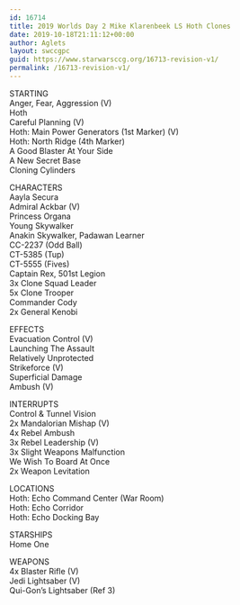 ```yaml
---
id: 16714
title: 2019 Worlds Day 2 Mike Klarenbeek LS Hoth Clones
date: 2019-10-18T21:11:12+00:00
author: Aglets
layout: swccgpc
guid: https://www.starwarsccg.org/16713-revision-v1/
permalink: /16713-revision-v1/
---
```

STARTING  
Anger, Fear, Aggression (V)  
Hoth  
Careful Planning (V)  
Hoth: Main Power Generators (1st Marker) (V)  
Hoth: North Ridge (4th Marker)  
A Good Blaster At Your Side  
A New Secret Base  
Cloning Cylinders

CHARACTERS  
Aayla Secura  
Admiral Ackbar (V)  
Princess Organa  
Young Skywalker  
Anakin Skywalker, Padawan Learner  
CC-2237 (Odd Ball)  
CT-5385 (Tup)  
CT-5555 (Fives)  
Captain Rex, 501st Legion  
3x Clone Squad Leader  
5x Clone Trooper  
Commander Cody  
2x General Kenobi

EFFECTS  
Evacuation Control (V)  
Launching The Assault  
Relatively Unprotected  
Strikeforce (V)  
Superficial Damage  
Ambush (V)

INTERRUPTS  
Control & Tunnel Vision  
2x Mandalorian Mishap (V)  
4x Rebel Ambush  
3x Rebel Leadership (V)  
3x Slight Weapons Malfunction  
We Wish To Board At Once  
2x Weapon Levitation

LOCATIONS  
Hoth: Echo Command Center (War Room)  
Hoth: Echo Corridor  
Hoth: Echo Docking Bay

STARSHIPS  
Home One

WEAPONS  
4x Blaster Rifle (V)  
Jedi Lightsaber (V)  
Qui-Gon&#8217;s Lightsaber (Ref 3)